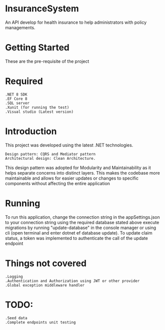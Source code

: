 # InsuranceSystem
An API develop for health insurance to help administrators with policy managements.

# Getting Started
These are the pre-requisite of the project

# Required
```
.NET 8 SDK
.EF Core 8
.SQL server
.Xunit (for running the test)
.Visual studio (Latest version)
```

# Introduction
This project was developed using the latest .NET technologies.
```
Design pattern: CQRS and Mediator pattern
Architectural design: Clean Architecture.
```

This design pattern was adopted for Modularity and Maintainability as it helps separate concerns into distinct layers. This makes the codebase more maintainable and allows for easier updates or changes to specific components without affecting the entire application

# Running
To run this application, change the connection string in the appSettings.json to your connection string using the required database stated above
execute migrations by running "update-database" in the console manager or using cli (open terminal and enter dotnet ef database update).
To update claim status, a token was implemented to authenticate the call of the update endpoint

# Things not covered
```
.Logging
.Authentication and Authorization using JWT or other provider
.Global exception middleware handler
```


# TODO:
```
.Seed data
.Complete endpoints unit testing
```





